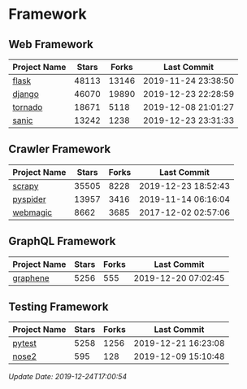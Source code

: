 # Framework

## Web Framework

| Project Name | Stars | Forks | Last Commit |
| ------------ | ----- | ----- | ----------- |
| [flask](https://github.com/pallets/flask) | 48113 | 13146 | 2019-11-24 23:38:50 |
| [django](https://github.com/django/django) | 46070 | 19890 | 2019-12-23 22:28:59 |
| [tornado](https://github.com/tornadoweb/tornado) | 18671 | 5118 | 2019-12-08 21:01:27 |
| [sanic](https://github.com/huge-success/sanic) | 13242 | 1238 | 2019-12-23 23:31:33 |

## Crawler Framework

| Project Name | Stars | Forks | Last Commit |
| ------------ | ----- | ----- | ----------- |
| [scrapy](https://github.com/scrapy/scrapy) | 35505 | 8228 | 2019-12-23 18:52:43 |
| [pyspider](https://github.com/binux/pyspider) | 13957 | 3416 | 2019-11-14 06:16:04 |
| [webmagic](https://github.com/code4craft/webmagic) | 8662 | 3685 | 2017-12-02 02:57:06 |

## GraphQL Framework

| Project Name | Stars | Forks | Last Commit |
| ------------ | ----- | ----- | ----------- |
| [graphene](https://github.com/graphql-python/graphene) | 5256 | 555 | 2019-12-20 07:02:45 |

## Testing Framework

| Project Name | Stars | Forks | Last Commit |
| ------------ | ----- | ----- | ----------- |
| [pytest](https://github.com/pytest-dev/pytest) | 5258 | 1256 | 2019-12-21 16:23:08 |
| [nose2](https://github.com/nose-devs/nose2) | 595 | 128 | 2019-12-09 15:10:48 |

*Update Date: 2019-12-24T17:00:54*